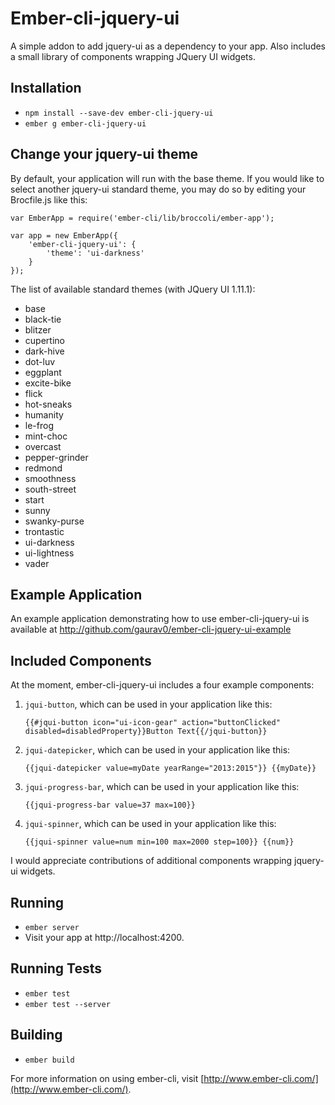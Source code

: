 # Ember-cli-jquery-ui

A simple addon to add jquery-ui as a dependency to your app. Also includes a small library of components wrapping JQuery UI widgets.

## Installation

* `npm install --save-dev ember-cli-jquery-ui`
* `ember g ember-cli-jquery-ui`

## Change your jquery-ui theme

By default, your application will run with the base theme. If you would like to select another jquery-ui standard theme,
you may do so by editing your Brocfile.js like this:

    var EmberApp = require('ember-cli/lib/broccoli/ember-app');

    var app = new EmberApp({
        'ember-cli-jquery-ui': {
            'theme': 'ui-darkness'
        }
    });
 
The list of available standard themes (with JQuery UI 1.11.1):

* base
* black-tie
* blitzer
* cupertino
* dark-hive
* dot-luv
* eggplant
* excite-bike
* flick
* hot-sneaks
* humanity
* le-frog
* mint-choc
* overcast
* pepper-grinder
* redmond
* smoothness
* south-street
* start
* sunny
* swanky-purse
* trontastic
* ui-darkness
* ui-lightness
* vader

## Example Application

An example application demonstrating how to use ember-cli-jquery-ui is available at
http://github.com/gaurav0/ember-cli-jquery-ui-example

## Included Components

At the moment, ember-cli-jquery-ui includes a four example components:

1. `jqui-button`, which can be used in your application like this:

   `{{#jqui-button icon="ui-icon-gear" action="buttonClicked" disabled=disabledProperty}}Button Text{{/jqui-button}}`

2. `jqui-datepicker`, which can be used in your application like this:

   `{{jqui-datepicker value=myDate yearRange="2013:2015"}} {{myDate}}`

3. `jqui-progress-bar`, which can be used in your application like this:

   `{{jqui-progress-bar value=37 max=100}}`

4. `jqui-spinner`, which can be used in your application like this:

   `{{jqui-spinner value=num min=100 max=2000 step=100}} {{num}}`

I would appreciate contributions of additional components wrapping jquery-ui widgets.

## Running

* `ember server`
* Visit your app at http://localhost:4200.

## Running Tests

* `ember test`
* `ember test --server`

## Building

* `ember build`

For more information on using ember-cli, visit [http://www.ember-cli.com/](http://www.ember-cli.com/).
